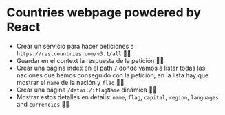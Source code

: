 # Countries webpage powdered by React

- Crear un servicio para hacer peticiones a `https://restcountries.com/v3.1/all` 🏳‍🌈
- Guardar en el context la respuesta de la petición 🏳‍🌈
- Crear una página index en el path `/` donde vamos a listar todas las naciones que hemos conseguido con la petición, en la lista hay que mostrar el `name` de la nación y `flag` 🏳‍🌈
- Crear una página `/detail/:flagName` dinámica 🏳‍🌈
- Mostrar estos detalles en details: `name`, `flag`, `capital`, `region`, `languages` and `currencies` 🏳‍🌈